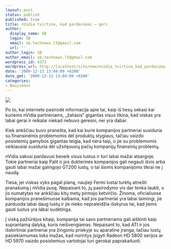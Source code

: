 ```yaml
---
layout: post
status: publish
published: true
title: nVidia tvirtina, kad pardavimai – geri
author:
  display_name: SB
  login: SB
  email: sb.technews.lt@gmail.com
  url: ''
author_login: SB
author_email: sb.technews.lt@gmail.com
wordpress_id: 4373
wordpress_url: http://localhost/site/new/nvidia_tvirtina_kad_pardavimai__geri/
date: '2009-12-13 13:04:09 +0200'
date_gmt: '2009-12-13 13:04:09 +0200'
categories:
- Naujienos
---
```

<div class="imgright"><img src="http://t2.gstatic.com/images?q=tbn:DUQWcpkKYhDhLM:http://www.made-in-china.com/image/2f0j00MCutYfWIVlcpM/Nvidia-GTX-260.jpg"  /></div>
<p>Po to, kai internete pasirodė informacija apie tai, kaip iš tiesų sekasi kai kuriems nVidia partneriams, „žaliasis“ gigantas visus tikina, kad viskas yra labai gerai ir reikalai niekad nebuvo geresni, nei yra dabar.</p>
<p>Kiek ankščiau buvo pranešta, kad kai kurie kompanijos partneriai susiduria su finansinėmis problemomis dėl produktų stygiaus, tačiau vaizdo posistemių gamybos gigantas teigia, kad nėra taip, o jie su problemomis veikiausiai susiduria dėl užsitęsusių pačių kompanijų finansinių problemų.</p>
<p>nVidia sakosi pardavusi beveik visus lustus ir turi labai mažai atsargoje. Tokie partneriai kaip Palit ir jos dukterinės kompanijos gali negauti išvis arba gauti labai mažai galingojo GT200 lustų, o tai šioms kompanijoms tikrai ne į naudą.</p>
<p>Tiesa, jei viskas vyks pagal planą, naujieji Fermi lustai turėtų atnešti pranašumą į nVidia pusę. Nepaisant to, jų pasirodymo vis dar tenka laukti, o jis numatytas ne ankščiau kitų metų pirmojo ketvirčio. Žinoma, oficialiuose kompanijos pranešimuose kalbama, kad jos partneriai yra labai laimingi, jie parduoda labai daug lustų ir jie nieko nepraleidžia išskyrus tai, kad jiems gauti lustus yra labai sudėtinga.</p>
<p>Į viską pažiūrėjus kitaip, kompanija tai savo partneriams gali aiškinti kaip suprantamą dalyką, kuris neišvengiamas. Nepaisant to, kad ATI ir jos išskirtiniai partneriai yra žingsniu priekyje su aparatine įranga, tačiau lustų pasiekiamumas toks mažas, kad norintys įsigyti Radeon HD 5800 serijos ar HD 5970 vaizdo posistemius vartotojai turi gerokai paprakaituoti.<br /></p>
